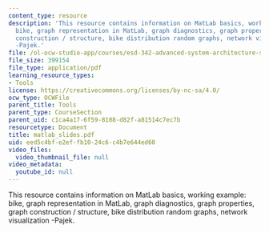 ```yaml
---
content_type: resource
description: 'This resource contains information on MatLab basics, working example:
  bike, graph representation in MatLab, graph diagnostics, graph properties, graph
  construction / structure, bike distribution random graphs, network visualization
  -Pajek.'
file: /ol-ocw-studio-app/courses/esd-342-advanced-system-architecture-spring-2006/eed5c4bfe2effb1024c6c4b7e644ed60_matlab_slides.pdf
file_size: 399154
file_type: application/pdf
learning_resource_types:
- Tools
license: https://creativecommons.org/licenses/by-nc-sa/4.0/
ocw_type: OCWFile
parent_title: Tools
parent_type: CourseSection
parent_uid: c1ca4a17-6f59-8108-d82f-a81514c7ec7b
resourcetype: Document
title: matlab_slides.pdf
uid: eed5c4bf-e2ef-fb10-24c6-c4b7e644ed60
video_files:
  video_thumbnail_file: null
video_metadata:
  youtube_id: null
---
```

This resource contains information on MatLab basics, working example: bike, graph representation in MatLab, graph diagnostics, graph properties, graph construction / structure, bike distribution random graphs, network visualization -Pajek.